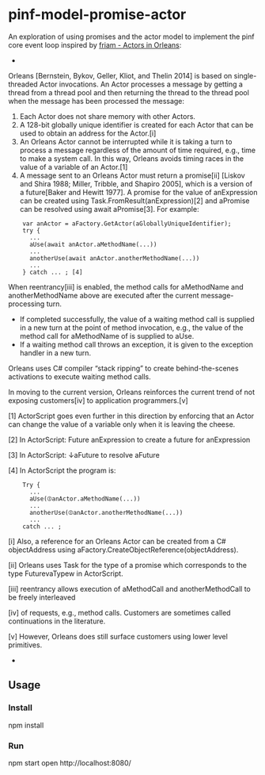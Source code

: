pinf-model-promise-actor
========================

An exploration of using promises and the actor model to implement the pinf core event loop inspired by [friam - Actors in Orleans](https://groups.google.com/d/msg/friam/5BZWwmMy_80/2jAWrwokE74J):

-

Orleans [Bernstein, Bykov, Geller, Kliot, and Thelin 2014] is based on single-threaded Actor invocations. An Actor processes a message by getting a thread from a thread pool and then returning the thread to the thread pool when the message has been processed the message:

  1. Each Actor does not share memory with other Actors.
  2. A 128-bit globally unique identifier is created for each Actor that can be used to obtain an address  for the Actor.[i]
  3. An Orleans Actor cannot be interrupted while it is taking a turn to process a message regardless of the amount of time required, e.g., time to make a system call.  In this way, Orleans avoids timing races in the value of a variable of an Actor.[1]
  4. A message sent to an Orleans Actor must return a promise[ii] [Liskov and Shira 1988; Miller, Tribble, and Shapiro 2005], which is a version of a future[Baker and Hewitt 1977].  A promise for the value of  anExpression can be created using Task.FromResult(anExpression)[2] and aPromise can be resolved using  await aPromise[3]. For example:
````
    var anActor = aFactory.GetActor(aGloballyUniqueIdentifier);
    try {
      ...
      aUse(await anActor.aMethodName(...))
      ...
      anotherUse(await anActor.anotherMethodName(...))
      ...
    } catch ... ; [4]
````
When reentrancy[iii] is enabled, the method calls for aMethodName and anotherMethodName above are executed after the current message-processing turn. 

  * If completed successfully, the value of a waiting method call is supplied in a new turn at the point of method invocation, e.g., the value of the method call for aMethodName of is supplied to aUse. 
  * If a waiting method call throws an exception, it is given to the exception handler in a new turn.

Orleans uses C# compiler “stack ripping” to create behind-the-scenes activations to execute waiting method calls.

In moving to the current version, Orleans reinforces the current trend of not exposing customers[iv] to application programmers.[v]

[1] ActorScript goes even further in this direction by enforcing that an Actor can change the value of a variable only when it is leaving the cheese.

[2] In ActorScript:  Future anExpression to create a future for anExpression

[3] In ActorScript:  ↓aFuture to resolve aFuture

[4] In ActorScript the program is:
````
    Try {
      ...
      aUse(⦷anActor.aMethodName(...))
      ...
      anotherUse(⦷anActor.anotherMethodName(...))
      ...
    catch ... ;
````
[i] Also, a reference for an Orleans Actor can be created from a C# objectAddress using aFactory.CreateObjectReference(objectAddress).

[ii] Orleans uses Task<aType> for the type of a promise which corresponds to the type FuturevaTypew in ActorScript.

[iii] reentrancy allows execution of aMethodCall and anotherMethodCall to be freely interleaved

[iv] of requests, e.g., method calls. Customers are sometimes called continuations in the literature.

[v] However, Orleans does still surface customers using lower level primitives.

-


Usage
-----

### Install

  npm install

### Run

  npm start
  open http://localhost:8080/

